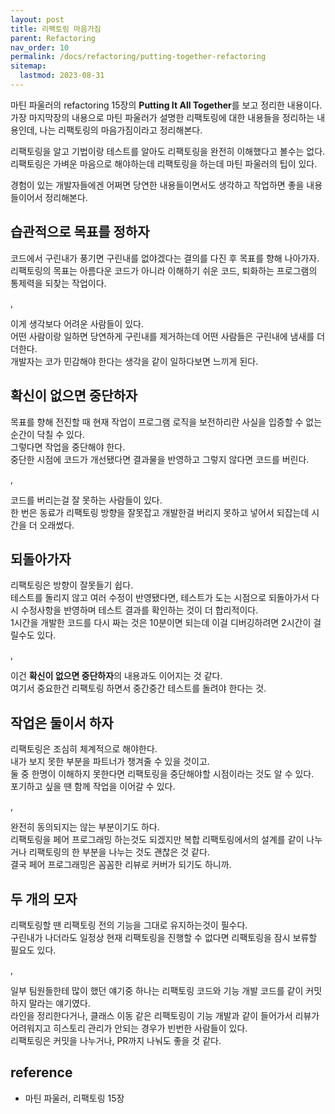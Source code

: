 ```yaml
---
layout: post
title: 리팩토링 마음가짐
parent: Refactoring
nav_order: 10
permalink: /docs/refactoring/putting-together-refactoring
sitemap:
  lastmod: 2023-08-31
---
```


마틴 파울러의 refactoring 15장의 **Putting It All Together**를 보고 정리한 내용이다.    
가장 마지막장의 내용으로 마틴 파울러가 설명한 리팩토링에 대한 내용들을 정리하는 내용인데, 나는 리팩토링의 마음가짐이라고 정리해본다.

리팩토링을 알고 기법이랑 테스트를 알아도 리팩토링을 완전히 이해했다고 볼수는 없다.  
리팩토링은 가벼운 마음으로 해야하는데 리팩토링을 하는데 마틴 파울러의 팁이 있다.  

경험이 있는 개발자들에겐 어쩌면 당연한 내용들이면서도 생각하고 작업하면 좋을 내용들이어서 정리해본다.  


## 습관적으로 목표를 정하자

코드에서 구린내가 풍기면 구린내를 없야겠다는 결의를 다진 후 목표를 향해 나아가자.  
리팩토링의 목표는 아름다운 코드가 아니라 이해하기 쉬운 코드, 퇴화하는 프로그램의 통제력을 되찾는 작업이다.

,

이게 생각보다 어려운 사람들이 있다.  
어떤 사람이랑 일하면 당연하게 구린내를 제거하는데 어떤 사람들은 구린내에 냄새를 더 더한다.  
개발자는 코가 민감해야 한다는 생각을 같이 일하다보면 느끼게 된다.


## 확신이 없으면 중단하자

목표를 향해 전진할 때 현재 작업이 프로그램 로직을 보전하리란 사실을 입증할 수 없는 순간이 닥칠 수 있다.  
그렇다면 작업을 중단해야 한다.  
중단한 시점에 코드가 개선됐다면 결과물을 반영하고 그렇지 않다면 코드를 버린다.  

,

코드를 버리는걸 잘 못하는 사람들이 있다.  
한 번은 동료가 리팩토링 방향을 잘못잡고 개발한걸 버리지 못하고 넣어서 되잡는데 시간을 더 오래썼다.  

## 되돌아가자

리팩토링은 방향이 잘못들기 쉽다.  
테스트를 돌리지 않고 여러 수정이 반영됐다면, 테스트가 도는 시점으로 되돌아가서 다시 수정사항을 반영하며 테스트 결과를 확인하는 것이 더 합리적이다.  
1시간을 개발한 코드를 다시 짜는 것은 10분이면 되는데 이걸 디버깅하려면 2시간이 걸릴수도 있다.  

,

이건 **확신이 없으면 중단하자**의 내용과도 이어지는 것 같다.  
여기서 중요한건 리팩토링 하면서 중간중간 테스트를 돌려야 한다는 것.

## 작업은 둘이서 하자

리팩토링은 조심히 체계적으로 해야한다.   
내가 보지 못한 부분을 파트너가 챙겨줄 수 있을 것이고.  
둘 중 한명이 이해하지 못한다면 리팩토링을 중단해야할 시점이라는 것도 알 수 있다.  
포기하고 싶을 땐 함께 작업을 이어갈 수 있다.  

,

완전히 동의되지는 않는 부분이기도 하다.  
리팩토링을 페어 프로그래밍 하는것도 되겠지만 복합 리팩토링에서의 설계를 같이 나누거나 리팩토링의 한 부분을 나누는 것도 괜찮은 것 같다.  
결국 페어 프로그래밍은 꼼꼼한 리뷰로 커버가 되기도 하니까.


## 두 개의 모자

리팩토링할 땐 리팩토링 전의 기능을 그대로 유지하는것이 필수다.  
구린내가 나더라도 일정상 현재 리팩토링을 진행할 수 없다면 리팩토링을 잠시 보류할 필요도 있다.  

,

일부 팀원들한테 많이 했던 얘기중 하나는 리팩토링 코드와 기능 개발 코드를 같이 커밋하지 말라는 얘기였다.  
라인을 정리한다거나, 클래스 이동 같은 리팩토링이 기능 개발과 같이 들어가서 리뷰가 어려워지고 히스토리 관리가 안되는 경우가 빈번한 사람들이 있다.  
리팩토링은 커밋을 나누거나, PR까지 나눠도 좋을 것 같다.


## reference

- 마틴 파울러, 리팩토링 15장